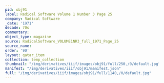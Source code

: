 ```yaml
---
pid: obj91
label: Radical Software Volume 1 Number 3 Page 25
company: Radical Software
_date: '1971'
decade: 70s
commentary: 
object_type: magazine
source: RadicalSoftware_VOLUME1NR3_full_1971_Page_25
source_name: 
order: '90'
layout: qatar_item
collection: temp_collection
thumbnail: "/img/derivatives/iiif/images/obj91/full/250,/0/default.jpg"
manifest: "/img/derivatives/iiif/obj91/manifest.json"
full: "/img/derivatives/iiif/images/obj91/full/1140,/0/default.jpg"
---
```

